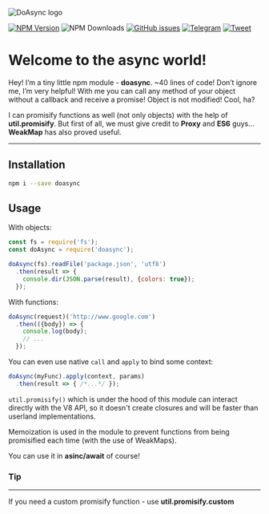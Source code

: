 ![DoAsync logo](http://i.imgur.com/2X3FhA7.png)

[![NPM Version][npm-image]][npm-url] ![NPM Downloads][downloads-image] [![GitHub issues][issues-image]][issues-url] [![Telegram][telegram-image]][telegram-url] [![Tweet][twitter-image]][twitter-url]

[npm-image]: https://img.shields.io/npm/v/doasync.svg
[npm-url]: https://www.npmjs.com/package/doasync
[downloads-image]: https://img.shields.io/npm/dw/doasync.svg
[deps-image]: https://david-dm.org/doasync/doasync.svg
[issues-image]: https://img.shields.io/github/issues/doasync/doasync.svg
[issues-url]: https://github.com/doasync/doasync/issues
[license-image]: https://img.shields.io/badge/license-MIT-blue.svg
[license-url]: https://raw.githubusercontent.com/doasync/doasync/master/LICENSE
[twitter-image]: http://i.imgur.com/VYWV3yd.png
[twitter-url]: https://twitter.com/intent/tweet?text=Promisify%20everything%20without%20modification%20using%20util.promisify%20and%20ES6%20Proxy%3A&url=https://codeburst.io/do-async-js-c0bfa6ce1536
[telegram-image]: http://i.imgur.com/WANXk3d.png
[telegram-url]: https://t.me/doasync

Welcome to the async world!
===================

Hey! I’m a tiny little npm module - **doasync**. ~40 lines of code! Don’t ignore me, I’m very helpful! With me you can call any method of your object without a callback and receive a promise! Object is not modified! Cool, ha?

I can promisify functions as well (not only objects) with the help of **util.promisify**. But first of all, we must give credit to **Proxy** and **ES6** guys... **WeakMap** has also proved useful.

----------

Installation
-------------

```bash
npm i --save doasync
```

Usage
-------------------

With objects:

```javascript
const fs = require('fs');
const doAsync = require('doasync');

doAsync(fs).readFile('package.json', 'utf8')
  .then(result => {
    console.dir(JSON.parse(result), {colors: true});
  });
```

With functions:

```javascript
doAsync(request)('http://www.google.com')
  .then(({body}) => {
    console.log(body);
    // ...
  });
```

You can even use native `call` and `apply` to bind some context:

```javascript
doAsync(myFunc).apply(context, params)
  .then(result => { /*...*/ });
```

`util.promisify()` which is under the hood of this module can interact directly with the V8 API, so it doesn't create closures and will be faster than userland implementations.

Memoization is used in the module to prevent functions from being promisified each time (with the use of WeakMaps).

You can use it in **asinc/await** of course!

### Tip
------------------

If you need a custom promisify function - use **util.promisify.custom**
